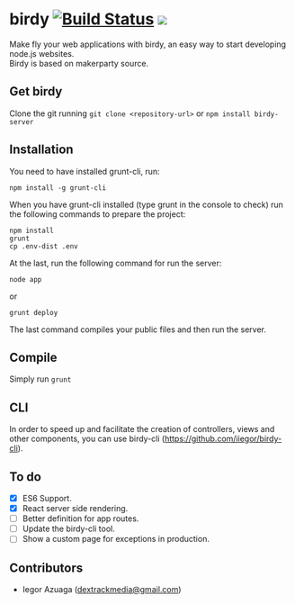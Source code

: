 # birdy [![Build Status](https://travis-ci.org/iiegor/birdy.svg)](https://travis-ci.org/iiegor/birdy) ![](https://david-dm.org/iiegor/birdy.svg)
Make fly your web applications with birdy, an easy way to start developing node.js websites.<br>
Birdy is based on makerparty source.

## Get birdy
Clone the git running ``git clone <repository-url>`` or ``npm install birdy-server``

## Installation
You need to have installed grunt-cli, run:
```
npm install -g grunt-cli
```

When you have grunt-cli installed (type grunt in the console to check) run the following commands to prepare the project:
```
npm install
grunt
cp .env-dist .env
```
At the last, run the following command for run the server:
```
node app
```
or
```
grunt deploy
```
The last command compiles your public files and then run the server.

## Compile
Simply run ``grunt``

## CLI
In order to speed up and facilitate the creation of controllers, views and other components, you can use birdy-cli (https://github.com/iiegor/birdy-cli).

## To do
- [x] ES6 Support.
- [x] React server side rendering.
- [ ] Better definition for app routes.
- [ ] Update the birdy-cli tool.
- [ ] Show a custom page for exceptions in production.

## Contributors
* Iegor Azuaga (dextrackmedia@gmail.com)
